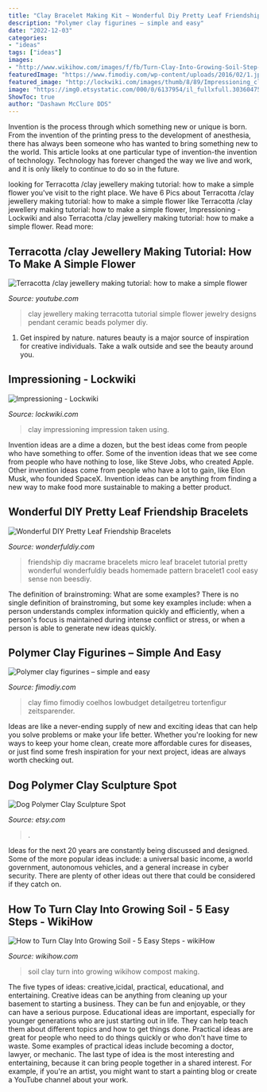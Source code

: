 ```yaml
---
title: "Clay Bracelet Making Kit ~ Wonderful Diy Pretty Leaf Friendship Bracelets"
description: "Polymer clay figurines – simple and easy"
date: "2022-12-03"
categories:
- "ideas"
tags: ["ideas"]
images:
- "http://www.wikihow.com/images/f/fb/Turn-Clay-Into-Growing-Soil-Step-5Bullet1.jpg"
featuredImage: "https://www.fimodiy.com/wp-content/uploads/2016/02/1.jpg"
featured_image: "http://lockwiki.com/images/thumb/8/89/Impressioning_clay.png/350px-Impressioning_clay.png"
image: "https://img0.etsystatic.com/000/0/6137954/il_fullxfull.303604756.jpg"
ShowToc: true
author: "Dashawn McClure DDS"
---
```



Invention is the process through which something new or unique is born. From the invention of the printing press to the development of anesthesia, there has always been someone who has wanted to bring something new to the world. This article looks at one particular type of invention-the invention of technology. Technology has forever changed the way we live and work, and it is only likely to continue to do so in the future.

	

		
looking for Terracotta /clay jewellery making tutorial: how to make a simple flower you've visit to the right place. We have 6 Pics about Terracotta /clay jewellery making tutorial: how to make a simple flower like Terracotta /clay jewellery making tutorial: how to make a simple flower, Impressioning - Lockwiki and also Terracotta /clay jewellery making tutorial: how to make a simple flower. Read more:
		
    
## Terracotta /clay Jewellery Making Tutorial: How To Make A Simple Flower

<img loading=lazy src="http://i.ytimg.com/vi/WPsnXoc9j14/maxresdefault.jpg" onerror="this.onerror=null;this.src='https://tse4.mm.bing.net/th?id=OIP.MbD-hpCf9IJcTgYtmR08vQHaEK&amp;pid=15.1';" alt="Terracotta /clay jewellery making tutorial: how to make a simple flower">

_Source: youtube.com_

>clay jewellery making terracotta tutorial simple flower jewelry designs pendant ceramic beads polymer diy. 

	

1. Get inspired by nature. natures beauty is a major source of inspiration for creative individuals. Take a walk outside and see the beauty around you.

    
## Impressioning - Lockwiki

<img loading=lazy src="http://lockwiki.com/images/thumb/8/89/Impressioning_clay.png/350px-Impressioning_clay.png" onerror="this.onerror=null;this.src='https://tse4.mm.bing.net/th?id=OIP.N-lBRV8OsMhXOt1hcVr6SwAAAA&amp;pid=15.1';" alt="Impressioning - Lockwiki">

_Source: lockwiki.com_

>clay impressioning impression taken using. 

	

Invention ideas are a dime a dozen, but the best ideas come from people who have something to offer. Some of the invention ideas that we see come from people who have nothing to lose, like Steve Jobs, who created Apple. Other invention ideas come from people who have a lot to gain, like Elon Musk, who founded SpaceX. Invention ideas can be anything from finding a new way to make food more sustainable to making a better product.

    
## Wonderful DIY Pretty Leaf Friendship Bracelets

<img loading=lazy src="http://wonderfuldiy.com/wp-content/uploads/2014/08/DIY-friendship-bracelet1.jpg" onerror="this.onerror=null;this.src='https://tse2.mm.bing.net/th?id=OIP.nUgyreYeOHOR_QEOIZxNjwHaFk&amp;pid=15.1';" alt="Wonderful DIY Pretty Leaf Friendship Bracelets">

_Source: wonderfuldiy.com_

>friendship diy macrame bracelets micro leaf bracelet tutorial pretty wonderful wonderfuldiy beads homemade pattern bracelet1 cool easy sense non beesdiy. 

	

The definition of brainstroming: What are some examples?
There is no single definition of brainstroming, but some key examples include: when a person understands complex information quickly and efficiently, when a person's focus is maintained during intense conflict or stress, or when a person is able to generate new ideas quickly.

    
## Polymer Clay Figurines – Simple And Easy

<img loading=lazy src="https://www.fimodiy.com/wp-content/uploads/2016/02/1.jpg" onerror="this.onerror=null;this.src='https://tse3.mm.bing.net/th?id=OIP.VPTSS-zhCHGkCgZw3GOsagHaJ4&amp;pid=15.1';" alt="Polymer clay figurines – simple and easy">

_Source: fimodiy.com_

>clay fimo fimodiy coelhos lowbudget detailgetreu tortenfigur zeitsparender. 

	

Ideas are like a never-ending supply of new and exciting ideas that can help you solve problems or make your life better. Whether you're looking for new ways to keep your home clean, create more affordable cures for diseases, or just find some fresh inspiration for your next project, ideas are always worth checking out.

    
## Dog Polymer Clay Sculpture Spot

<img loading=lazy src="https://img0.etsystatic.com/000/0/6137954/il_fullxfull.303604756.jpg" onerror="this.onerror=null;this.src='https://tse3.mm.bing.net/th?id=OIP.lQbmCtTbkgk2h_iiI40aZwHaFj&amp;pid=15.1';" alt="Dog Polymer Clay Sculpture Spot">

_Source: etsy.com_

>. 

	

Ideas for the next 20 years are constantly being discussed and designed. Some of the more popular ideas include: a universal basic income, a world government, autonomous vehicles, and a general increase in cyber security. There are plenty of other ideas out there that could be considered if they catch on.

    
## How To Turn Clay Into Growing Soil - 5 Easy Steps - WikiHow

<img loading=lazy src="http://www.wikihow.com/images/f/fb/Turn-Clay-Into-Growing-Soil-Step-5Bullet1.jpg" onerror="this.onerror=null;this.src='https://tse4.mm.bing.net/th?id=OIP.G3XOEkON5EHH-L8P6VJX-AHaFj&amp;pid=15.1';" alt="How to Turn Clay Into Growing Soil - 5 Easy Steps - wikiHow">

_Source: wikihow.com_

>soil clay turn into growing wikihow compost making. 

	

The five types of ideas: creative,icidal, practical, educational, and entertaining.
Creative ideas can be anything from cleaning up your basement to starting a business. They can be fun and enjoyable, or they can have a serious purpose. Educational ideas are important, especially for younger generations who are just starting out in life. They can help teach them about different topics and how to get things done. Practical ideas are great for people who need to do things quickly or who don't have time to waste. Some examples of practical ideas include becoming a doctor, lawyer, or mechanic. The last type of idea is the most interesting and entertaining, because it can bring people together in a shared interest. For example, if you're an artist, you might want to start a painting blog or create a YouTube channel about your work.

